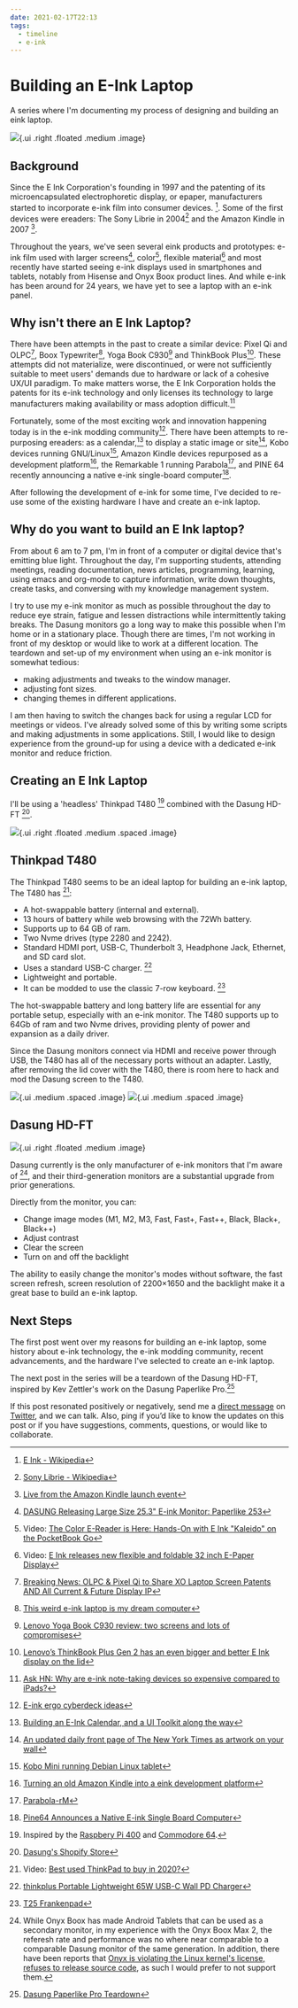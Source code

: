 ```yaml
---
date: 2021-02-17T22:13
tags:
  - timeline
  - e-ink
---
```

# Building an E-Ink Laptop

A series where I'm documenting my process of designing and building an eink laptop.

![](static/building-an-e-ink-laptop/eink-t480.jpg){.ui .right .floated .medium .image}


## Background
Since the E Ink Corporation's founding in 1997 and the patenting of its microencapsulated electrophoretic display, or epaper, manufacturers started to incorporate e-ink film into consumer devices. [^eink-founding]. Some of the first devices were ereaders: The Sony Librie in 2004[^sony] and the Amazon Kindle in 2007 [^kindle].

Throughout the years, we've seen several eink products and prototypes: e-ink film used with larger screens[^dasung25], color[^kaleido], flexible material[^flexible] and most recently have started seeing e-ink displays used in smartphones and tablets, notably from Hisense and Onyx Boox product lines. And while e-ink has been around for 24 years, we have yet to see a laptop with an e-ink panel.


## Why isn't there an E Ink Laptop?
There have been attempts in the past to create a similar device: Pixel Qi and OLPC[^pixelqi], Boox Typewriter[^boox typewriter], Yoga Book C930[^C930] and ThinkBook Plus[^thinkbook-plus]. These attempts did not materialize, were discontinued, or were not sufficiently suitable to meet users' demands due to hardware or lack of a cohesive UX/UI paradigm. To make matters worse, the E Ink Corporation holds the patents for its e-ink technology and only licenses its technology to large manufacturers making availability or mass adoption difficult.[^patent]

Fortunately, some of the most exciting work and innovation happening today is in the e-ink modding community[^eink-mechanical]. There have been attempts to re-purposing ereaders: as a calendar,[^cal] to display a static image or site[^nyt], Kobo devices running GNU/Linux[^kobo], Amazon Kindle devices repurposed as a development platform[^kindledev], the Remarkable 1 running Parabola[^rm1], and PINE 64 recently announcing a native e-ink single-board computer[^pine64].

After following the development of e-ink for some time, I've decided to re-use some of the existing hardware I have and create an e-ink laptop.



## Why do you want to build an E Ink laptop?
From about 6 am to 7 pm, I'm in front of a computer or digital device that's emitting blue light. Throughout the day, I'm supporting students, attending meetings, reading documentation, news articles, programming, learning, using emacs and org-mode to capture information, write down thoughts, create tasks, and conversing with my knowledge management system.

I try to use my e-ink monitor as much as possible throughout the day to reduce eye strain, fatigue and lessen distractions while intermittently taking breaks. The Dasung monitors go a long way to make this possible when I'm home or in a stationary place. Though there are times, I'm not working in front of my desktop or would like to work at a different location. The teardown and set-up of my environment when using an e-ink monitor is somewhat tedious:

- making adjustments and tweaks to the window manager.
- adjusting font sizes.
- changing themes in different applications.

I am then having to switch the changes back for using a regular LCD for meetings or videos. I've already solved some of this by writing some scripts and making adjustments in some applications. Still, I would like to design experience from the ground-up for using a device with a dedicated e-ink monitor and reduce friction.


## Creating an E Ink Laptop

I'll be using a 'headless' Thinkpad T480 [^pi] combined with the Dasung HD-FT [^dasung].

![](static/building-an-e-ink-laptop/eink-t480.jpg){.ui .right .floated .medium .spaced .image}

## Thinkpad T480

The Thinkpad T480 seems to be an ideal laptop for building an e-ink laptop, The T480 has [^t480]:
- A hot-swappable battery (internal and external).
- 13 hours of battery while web browsing with the 72Wh battery.
- Supports up to 64 GB of ram.
- Two Nvme drives (type 2280 and 2242).
- Standard HDMI port, USB-C, Thunderbolt 3, Headphone Jack, Ethernet, and SD card slot.
- Uses a standard USB-C charger. [^thinkplus]
- Lightweight and portable.
- It can be modded to use the classic 7-row keyboard. [^xytech]

The hot-swappable battery and long battery life are essential for any portable setup, especially with an e-ink monitor. The T480 supports up to 64Gb of ram and two Nvme drives, providing plenty of power and expansion as a daily driver.

Since the Dasung monitors connect via HDMI and receive power through USB, the T480 has all of the necessary ports without an adapter. Lastly, after removing the lid cover with the T480, there is room here to hack and mod the Dasung screen to the T480.

![](static/building-an-e-ink-laptop/t480-mobo.jpg){.ui .medium .spaced .image}
![](static/building-an-e-ink-laptop/t480-no-lcd.jpg){.ui .medium .spaced .image}


## Dasung HD-FT
![](static/building-an-e-ink-laptop/dasung-monitor.jpg){.ui .right .floated .medium .image}

Dasung currently is the only manufacturer of e-ink monitors that I'm aware of [^gpl], and their third-generation monitors are a substantial upgrade from prior generations.

Directly from the monitor, you can:
- Change image modes (M1, M2, M3, Fast, Fast+, Fast++, Black, Black+, Black++)
- Adjust contrast
- Clear the screen
- Turn on and off the backlight

The ability to easily change the monitor's modes without software, the fast screen refresh, screen resolution of 2200×1650 and the backlight make it a great base to build an e-ink laptop.

## Next Steps
The first post went over my reasons for building an e-ink laptop, some history about e-ink technology, the e-ink modding community, recent advancements, and the hardware I've selected to create an e-ink laptop.

The next post in the series will be a teardown of the Dasung HD-FT, inspired by Kev Zettler's work on the Dasung Paperlike Pro.[^zettler]

If this post resonated positively or negatively, send me a [direct message](https://twitter.com/messages/compose?recipient_id=4648173315) on [Twitter](https://twitter.com/alexsotodev), and we can talk. Also, ping if you’d like to know the updates on this post or if you have suggestions, comments, questions, or would like to collaborate.

[^eink-founding]: [E Ink - Wikipedia](https://en.wikipedia.org/wiki/E_Ink)

[^pine64]: [Pine64 Announces a Native E-ink Single Board Computer](https://www.makeuseof.com/quartz64-e-ink-sbc/)

[^thinkbook-plus]: [Lenovo’s ThinkBook Plus Gen 2 has an even bigger and better E Ink display on the lid](https://www.theverge.com/2021/1/12/22226031/lenovo-thinkbook-plus-gen-2-e-ink-lid-display-ces-2021)

[^pi]: Inspired by the [Raspbery Pi 400](https://www.raspberrypi.org/products/raspberry-pi-400/) and [Commodore 64](https://en.wikipedia.org/wiki/Commodore_64).

[^dasung]: [Dasung's Shopify Store](https://dasung-tech.myshopify.com/products/dasung-e-ink-paperlike-hd-front-light-and-touch-13-3-monitor?variant=34835004850333)

[^T480]: Video: [Best used ThinkPad to buy in 2020?](https://www.youtube.com/watch?v=621WJlMJq98)

[^thinkplus]:[thinkplus Portable Lightweight 65W USB-C Wall PD Charger](https://www.amazon.com/dp/B07RGTHQNW/)

[^xytech]: [T25 Frankenpad](https://www.xyte.ch/thinkpads/t25-frankenpad/)

[^pixelqi]: [Breaking News: OLPC & Pixel Qi to Share XO Laptop Screen Patents AND All Current & Future Display IP](http://www.olpcnews.com/hardware/screen/breaking_news_olpc_pixel_qi_to.html)

[^sony]: [Sony Librie - Wikipedia](https://en.wikipedia.org/wiki/Sony_Reader)
[^kindle]: [Live from the Amazon Kindle launch event](https://www.engadget.com/2007-11-19-live-from-the-amazon-kindle-launch-event.html)

[^boox typewriter]: [This weird e-ink laptop is my dream computer](https://www.theverge.com/circuitbreaker/2017/4/11/15264394/boox-typewriter-e-ink-laptop-is-my-dream-computer)

[^C930]: [Lenovo Yoga Book C930 review: two screens and lots of compromises](https://www.theverge.com/2018/10/25/18019840/lenovo-yoga-book-c930-review-e-ink-tablet-laptop-windows)

[^patent]: [Ask HN: Why are e-ink note-taking devices so expensive compared to iPads?](https://news.ycombinator.com/item?id=26143407)

[^flexible]: Video: [E Ink releases new flexible and foldable 32 inch E-Paper Display](https://www.youtube.com/watch?v=j5Jf_3xqpF8)

[^kaleido]: Video: [The Color E-Reader is Here: Hands-On with E Ink "Kaleido" on the PocketBook Go](https://www.youtube.com/watch?v=OlnzrxaZViU)

[^dasung25]: [DASUNG Releasing Large Size 25.3" E-ink Monitor: Paperlike 253](https://www.youtube.com/watch?v=RRvlJ2HjH30)

[^eink-mechanical]: [E-ink ergo cyberdeck ideas](https://www.reddit.com/r/eink/comments/lo5hkk/eink_ergo_cyberdeck_ideas/)

[^cal]: [Building an E-Ink Calendar, and a UI Toolkit along the way](https://rahulrav.com/blog/e_ink_dashboard.html)

[^nyt]: [An updated daily front page of The New York Times as artwork on your wall](https://alexanderklopping.medium.com/an-updated-daily-front-page-of-the-new-york-times-as-artwork-on-your-wall-3b28c3261478)

[^kobo]: [Kobo Mini running Debian Linux tablet](https://www.youtube.com/watch?v=8rkoHcJGo18)

[^kindledev]: [Turning an old Amazon Kindle into a eink development platform](https://blog.lidskialf.net/2021/02/08/turning-an-old-kindle-into-a-eink-development-platform/)

[^rm1]: [Parabola-rM](http://www.davisr.me/projects/parabola-rm/)

[^zettler]: [Dasung Paperlike Pro Teardown](https://kevzettler.com/2018/02/11/dasung-paperlike-pro-teardown/)

[^gpl]: While Onyx Boox has made Android Tablets that can be used as a secondary monitor, in my experience with the Onyx Boox Max 2, the referesh rate and performance was no where near comparable to a comparable Dasung monitor of the same generation. In addition, there have been reports that [Onyx is violating the Linux kernel's license, refuses to release source code](https://news.ycombinator.com/item?id=23735962), as such I would prefer to not support them.
